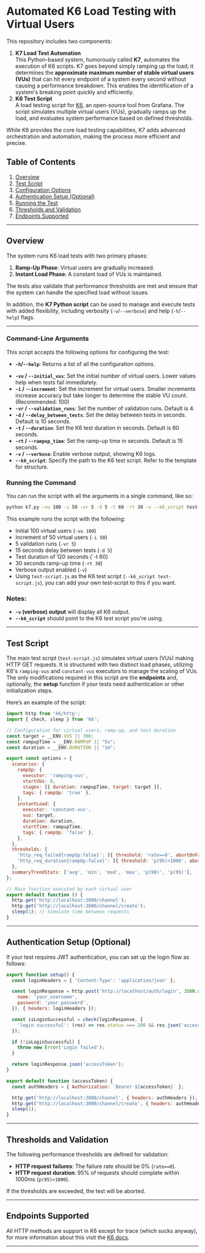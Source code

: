 # Automated K6 Load Testing with Virtual Users

This repository includes two components:
1. **K7 Load Test Automation**  
    This Python-based system, humorously called **K7**, automates the execution of K6 scripts. K7 goes beyond simply ramping up the load; it determines the **approximate maximum number of stable virtual users (VUs)** that can hit every endpoint of a system every second without causing a performance breakdown. This enables the identification of a system's breaking point quickly and efficiently.
2. **K6 Test Script**  
	A load testing script for [K6](https://k6.io/), an open-source tool from Grafana. The script simulates multiple virtual users (VUs), gradually ramps up the load, and evaluates system performance based on defined thresholds.

While K6 provides the core load testing capabilities, K7 adds advanced orchestration and automation, making the process more efficient and precise.

## Table of Contents

1. [Overview](#overview)
2. [Test Script](#test-script)
3. [Configuration Options](#configuration-options)
4. [Authentication Setup (Optional)](#authentication-setup-optional)
5. [Running the Test](#running-the-test)
6. [Thresholds and Validation](#thresholds-and-validation)
7. [Endpoints Supported](#endpoints-supported)

---
## Overview
The system runs K6 load tests with two primary phases:
1. **Ramp-Up Phase**: Virtual users are gradually increased.
2. **Instant Load Phase**: A constant load of VUs is maintained.

The tests also validate that performance thresholds are met and ensure that the system can handle the specified load without issues.

In addition, the **K7 Python script** can be used to manage and execute tests with added flexibility, including verbosity (`-v`/`--verbose`) and help (`-h`/`--help`) flags.

---
### Command-Line Arguments
This script accepts the following options for configuring the test:
* **`-h`/`--help`**: Returns a list of all the configuration options.
- **`-vu` / `--initial_vus`**: Set the initial number of virtual users. Lower values help when tests fail immediately.
- **`-i` / `--increment`**: Set the increment for virtual users. Smaller increments increase accuracy but take longer to determine the stable VU count. (Recommended: 100)
- **`-vr` / `--validation_runs`**: Set the number of validation runs. Default is 4.
- **`-d` / `--delay_between_tests`**: Set the delay between tests in seconds. Default is 10 seconds.
- **`-t` / `--duration`**: Set the K6 test duration in seconds. Default is 60 seconds.
- **`-rt` / `--rampup_time`**: Set the ramp-up time in seconds. Default is 15 seconds.
- **`-v` / `--verbose`**: Enable verbose output, showing K6 logs.
- **`--k6_script`**: Specify the path to the K6 test script. Refer to the template for structure.

### Running the Command
You can run the script with all the arguments in a single command, like so:
```bash
python k7.py -vu 100 -i 50 -vr 5 -d 5 -t 60 -rt 30 -v --k6_script test-script.js
```

This example runs the script with the following:
- Initial 100 virtual users (`-vu 100`)
- Increment of 50 virtual users (`-i 50`)
- 5 validation runs (`-vr 5`)
- 15 seconds delay between tests (`-d 5`)
- Test duration of 120 seconds (`-t 60)
- 30 seconds ramp-up time (`-rt 30`)
- Verbose output enabled (`-v`)
- Using `test-script.js` as the K6 test script (`--k6_script test-script.js`), you can add your own test-script to this if you want.

### Notes:
- **`-v` (verbose) output** will display all K6 output.
- **`--k6_script`** should point to the K6 test script you're using.

---
## Test Script
The main test script (`test-script.js`) simulates virtual users (VUs) making HTTP GET requests. It is structured with two distinct load phases, utilizing K6's `ramping-vus` and `constant-vus` executors to manage the scaling of VUs. The only modifications required in this script are the **endpoints** and, optionally, the **setup** function if your tests need authentication or other initialization steps.

Here’s an example of the script:
```javascript
import http from 'k6/http';
import { check, sleep } from 'k6';

// Configuration for virtual users, ramp-up, and test duration
const target = __ENV.VUS || 300;
const rampupTime = __ENV.RAMPUP || "5s";
const duration = __ENV.DURATION || "1m";

export const options = {
  scenarios: {
    rampUp: {
      executor: 'ramping-vus',
      startVUs: 0,
      stages: [{ duration: rampupTime, target: target }],
      tags: { rampUp: 'true' },
    },
    instantLoad: {
      executor: 'constant-vus',
      vus: target,
      duration: duration,
      startTime: rampupTime,
      tags: { rampUp: 'false' },
    },
  },
  thresholds: {
    'http_req_failed{rampUp:false}': [{ threshold: 'rate==0', abortOnFail: true }],
    'http_req_duration{rampUp:false}': [{ threshold: 'p(95)<1000', abortOnFail: true }],
  },
  summaryTrendStats: ['avg', 'min', 'med', 'max', 'p(90)', 'p(95)'],
};

// Main function executed by each virtual user
export default function () {
  http.get('http://localhost:3000/channel');
  http.get('http://localhost:3000/channel/create');
  sleep(1); // Simulate time between requests
}
```

---
## Authentication Setup (Optional)

If your test requires JWT authentication, you can set up the login flow as follows:

```javascript
export function setup() {
  const loginHeaders = { 'Content-Type': 'application/json' };

  const loginResponse = http.post('http://localhost/auth/login', JSON.stringify({
    name: 'your_username',
    password: 'your_password',
  }), { headers: loginHeaders });

  const isLoginSuccessful = check(loginResponse, {
    'login successful': (res) => res.status === 200 && res.json('accessToken') !== undefined,
  });

  if (!isLoginSuccessful) {
    throw new Error('Login failed');
  }

  return loginResponse.json('accessToken');
}

export default function (accessToken) {
  const authHeaders = { Authorization: `Bearer ${accessToken}` };

  http.get('http://localhost:3000/channel', { headers: authHeaders });
  http.get('http://localhost:3000/channel/create', { headers: authHeaders });
  sleep(1);
}
```

---
## Thresholds and Validation
The following performance thresholds are defined for validation:
- **HTTP request failures**: The failure rate should be 0% (`rate==0`).
- **HTTP request duration**: 95% of requests should complete within 1000ms (`p(95)<1000`).

If the thresholds are exceeded, the test will be aborted.

---
## Endpoints Supported
All HTTP methods are support in K6 except for trace (which sucks anyway), for more information about this visit the [K6 docs](https://k6.io/).

---
